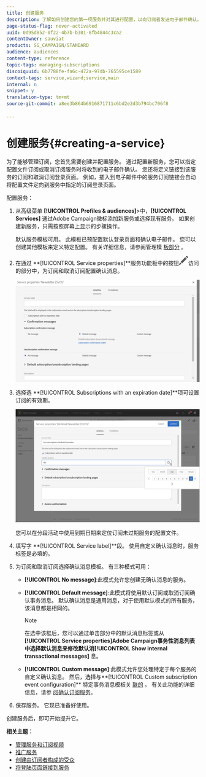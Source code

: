 ```yaml
---
title: 创建服务
description: 了解如何创建您的第一项服务并对其进行配置，以向订阅者发送电子邮件确认。
page-status-flag: never-activated
uuid: 0d95d852-0f22-4b7b-b301-8fb4844c3ca2
contentOwner: sauviat
products: SG_CAMPAIGN/STANDARD
audience: audiences
content-type: reference
topic-tags: managing-subscriptions
discoiquuid: 6b7788fe-fa6c-472a-97db-765595ce1589
context-tags: service,wizard;service,main
internal: n
snippet: y
translation-type: tm+mt
source-git-commit: a8ee3b864b6916871711c6bd2e2d3b794bc706f8

---
```



# 创建服务{#creating-a-service}

为了能够管理订阅，您首先需要创建并配置服务。 通过配置新服务，您可以指定配置文件订阅或取消订阅服务时将收到的电子邮件确认。 您还将定义链接到该服务的订阅和取消订阅登录页面。 例如，插入到电子邮件中的服务订阅链接会自动将配置文件定向到服务中指定的订阅登录页面。

配置服务：

1. 从高级菜单 **[!UICONTROL Profiles & audiences]**>中，**[!UICONTROL Services]** 通过Adobe Campaign徽标添加新服务或选择现有服务。 如果创建新服务，只需按照屏幕上显示的步骤操作。

   默认服务模板可用。 此模板已预配置默认登录页面和确认电子邮件。 您可以创建其他模板来定义特定配置。 有关详细信息，请参阅管理模 [板部分](../../start/using/marketing-activity-templates.md) 。

1. 在通过 **[!UICONTROL Service properties]**服务功能板中的按钮![](assets/edit_darkgrey-24px.png)访问的部分中，为订阅和取消订阅配置确认消息。

   ![](assets/lp_service_parameters.png)

1. 选择选 **[!UICONTROL Subscriptions with an expiration date]**项可设置订阅的有效期。

   ![](assets/lp_service_expiration.png)

   您可以在分段活动中使用到期日期来定位订阅未过期服务的配置文件。

1. 填写字 **[!UICONTROL Service label]**段。 使用自定义确认消息时，服务标签是必填的。

1. 为订阅和取消订阅选择确认消息模板。 有三种模式可用：

   * **[!UICONTROL No message]**:此模式允许您创建无确认消息的服务。
   * **[!UICONTROL Default message]**:此模式将使用默认订阅或取消订阅确认事务消息。 默认确认消息是通用消息，对于使用默认模式的所有服务，该消息都是相同的。

      >[!NOTE]
      >
      >在选中该框后，您可以通过单击部分中的默认消息标签或从 **[!UICONTROL Service properties]**Adobe Campaign事务性消息列表中选择默认消息来修改默认消**[!UICONTROL Show internal transactional messages]** 息。

   * **[!UICONTROL Custom message]**:此模式允许您处理特定于每个服务的自定义确认消息。 然后，选择与**[!UICONTROL Custom subscription event configuration]** 特定事务消息模板关 [联的](../../channels/using/about-transactional-messaging.md) 。 有关此功能的详细信息，请参 [阅确认订阅服务](../../audiences/using/confirming-subscription-to-a-service.md)。

1. 保存服务。 它现已准备好使用。

创建服务后，即可开始提升它。

**相关主题：**

* [管理服务和订阅视频](https://docs.adobe.com/content/help/en/campaign-learn/campaign-standard-tutorials/profiles-and-audiences/services-and-subscriptions.html)
* [推广服务](../../audiences/using/promoting-a-service.md)
* [创建由订阅者构成的受众](../../audiences/using/creating-audiences.md#creating-list-audiences)
* [将登陆页面链接到服务](../../channels/using/configuring-landing-page.md#linking-a-landing-page-to-a-service)
